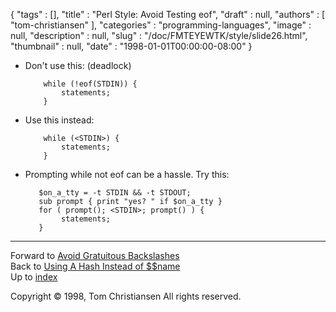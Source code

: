 {
   "tags" : [],
   "title" : "Perl Style: Avoid Testing eof",
   "draft" : null,
   "authors" : [
      "tom-christiansen"
   ],
   "categories" : "programming-languages",
   "image" : null,
   "description" : null,
   "slug" : "/doc/FMTEYEWTK/style/slide26.html",
   "thumbnail" : null,
   "date" : "1998-01-01T00:00:00-08:00"
}


-   Don't use this: (deadlock)

            while (!eof(STDIN)) {
                statements;
            }

-   Use this instead:

            while (<STDIN>) {
                statements;
            }

-   Prompting while not eof can be a hassle. Try this:

           $on_a_tty = -t STDIN && -t STDOUT;
           sub prompt { print "yes? " if $on_a_tty }
           for ( prompt(); <STDIN>; prompt() ) {
                statements;
           }

------------------------------------------------------------------------

Forward to [Avoid Gratuitous Backslashes](/doc/FMTEYEWTK/style/slide27.html)
\
Back to [Using A Hash Instead of $$name](/doc/FMTEYEWTK/style/slide25.html)
\
Up to [index](/doc/FMTEYEWTK/style/slide-index.html)

Copyright © 1998, Tom Christiansen
All rights reserved.
